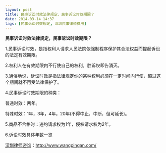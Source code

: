 ```yaml
---
layout: post
title: 民事诉讼时效法律规定，民事诉讼时效期限？
date: 2014-03-14 14:37
tags: [民事诉讼时效规定, 深圳民事律师费用]
---
```

<strong>民事诉讼时效法律规定，民事诉讼时效期限？</strong>

1.民事诉讼时效，是指权利人请求人民法院依强制程序保护其合法权益而提起诉讼的法定有效期限。

2.权利人在有效期限内不行使自己的权利，胜诉权即告消灭。

3.通俗地说，诉讼时效是指法律规定你的某种权利必须在一定时间内行使，超过这个期间就不再受法律保护了。

4.民事诉讼时效期限的种类：

普通时效：两年。

特殊时效：1年，3年，4年，20年(不得中止，中断，但可延长)。

5.商品不合格时：违约请求权为1年，侵权请求权为2年。

6.诉讼时效具体年数一览

<a href="http://www.wangpingan.com/">深圳律师咨询</a>：<a href="http://www.wangpingan.com/">http://www.wangpingan.com/</a>


